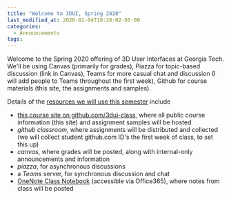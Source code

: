 ```yaml
---
title: "Welcome to 3DUI, Spring 2020"
last_modified_at: 2020-01-04T10:20:02-05:00
categories:
  - Announcements
tags:
---
```


Welcome to the Spring 2020 offering of 3D User Interfaces at Georgia Tech.  We'll be using Canvas (primarily for grades), Piazza for topic-based discussion (link in Canvas), Teams for more casual chat and discussion (I will add people to Teams throughout the first week), Github for course materials (this site, the assignments and samples).

Details of the [resources we will use this semester](/resources) include 
- [this course site on github.com/3dui-class](https://github.com/3dui-class), where all public course information (this site) and assignment samples will be hosted
- _github classroom_, where assignments will be distributed and collected (we will collect student github.com ID's the first week of class, to set this up)
- _canvas_, where grades will be posted, along with internal-only announcements and information
- _piazza_, for asynchronous discussions
- a _Teams_ server, for synchronous discussion and chat
- [OneNote Class Notebook](https://gtvault.sharepoint.com/sites/3DUISpring2020/SiteAssets/3DUI%20Spring%202020%20Notebook) (accessible via Office365), where notes from class will be posted  

